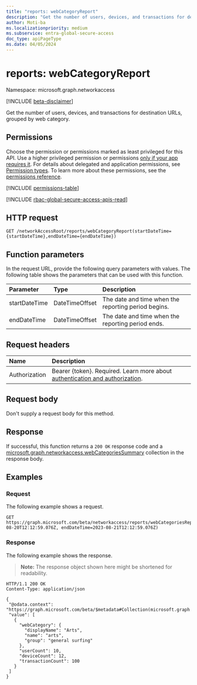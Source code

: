 ```yaml
---
title: "reports: webCategoryReport"
description: "Get the number of users, devices, and transactions for destination URLs, grouped by web category."
author: Moti-ba
ms.localizationpriority: medium
ms.subservice: entra-global-secure-access
doc_type: apiPageType
ms.date: 04/05/2024
---
```


# reports: webCategoryReport
Namespace: microsoft.graph.networkaccess

[!INCLUDE [beta-disclaimer](../../includes/beta-disclaimer.md)]

Get the number of users, devices, and transactions for destination URLs, grouped by web category.

## Permissions
Choose the permission or permissions marked as least privileged for this API. Use a higher privileged permission or permissions [only if your app requires it](/graph/permissions-overview#best-practices-for-using-microsoft-graph-permissions). For details about delegated and application permissions, see [Permission types](/graph/permissions-overview#permission-types). To learn more about these permissions, see the [permissions reference](/graph/permissions-reference).

<!-- { "blockType": "permissions", "name": "networkaccess_reports_webcategoryreport" } -->
[!INCLUDE [permissions-table](../includes/permissions/networkaccess-reports-webcategoryreport-permissions.md)]

[!INCLUDE [rbac-global-secure-access-apis-read](../includes/rbac-for-apis/rbac-global-secure-access-apis-read.md)]

## HTTP request

<!-- {
  "blockType": "ignored"
}
-->
```http
GET /networkAccessRoot/reports/webCategoryReport(startDateTime={startDateTime},endDateTime={endDateTime})
```

## Function parameters
In the request URL, provide the following query parameters with values.
The following table shows the parameters that can be used with this function.

|Parameter|Type|Description|
|:---|:---|:---|
|startDateTime|DateTimeOffset|The date and time when the reporting period begins.|
|endDateTime|DateTimeOffset|The date and time when the reporting period ends.|

## Request headers
|Name|Description|
|:---|:---|
|Authorization|Bearer {token}. Required. Learn more about [authentication and authorization](/graph/auth/auth-concepts).|

## Request body
Don't supply a request body for this method.

## Response

If successful, this function returns a `200 OK` response code and a [microsoft.graph.networkaccess.webCategoriesSummary](../resources/networkaccess-webcategoriessummary.md) collection in the response body.

## Examples

### Request
The following example shows a request.
<!-- {
  "blockType": "request",
  "name": "reportsthis.webcategoryreport"
}
-->
```http
GET https://graph.microsoft.com/beta/networkaccess/reports/webCategoriesReport(startDateTime=2023-08-20T12:12:59.076Z, endDateTime=2023-08-21T12:12:59.076Z) 
```


### Response
The following example shows the response.
>**Note:** The response object shown here might be shortened for readability.
<!-- {
  "blockType": "response",
  "truncated": true,
  "@odata.type": "Collection(microsoft.graph.networkaccess.webCategoriesSummary)"
}
-->
```http
HTTP/1.1 200 OK
Content-Type: application/json

{
 "@odata.context": "https://graph.microsoft.com/beta/$metadata#Collection(microsoft.graph.networkaccess.webCategoriesSummary)",
 "value": [
   {
     "webCategory": {
       "displayName": "Arts",
       "name": "arts",
       "group": "general surfing"
     },
     "userCount": 10,
     "deviceCount": 12,
     "transactionCount": 100
   }
 ]
}  
```

